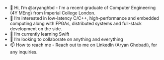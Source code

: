 - 👋 Hi, I’m @aryanghbd - I'm a recent graduate of Computer Engineering (4Y MEng) from Imperial College London.
- 👀 I’m interested in low-latency C/C++, high-performance and embedded computing along with FPGAs, distributed systems and full-stack development on the side.
- 🌱 I’m currently learning Swift
- 💞️ I’m looking to collaborate on anything and everything
- 📫 How to reach me - Reach out to me on LinkedIn (Aryan Ghobadi), for any inquiries.

<!---
aryanghbd/aryanghbd is a ✨ special ✨ repository because its `README.md` (this file) appears on your GitHub profile.
You can click the Preview link to take a look at your changes.
--->
